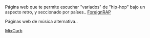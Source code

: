 Página web que te permite escuchar "variados" de "hip-hop" bajo un aspecto retro, y seccionado por países..
[ForeignRAP](https://foreignrap.com/)

Páginas web de música alternativa..

[MixCurb](https://mixcurb.com/)